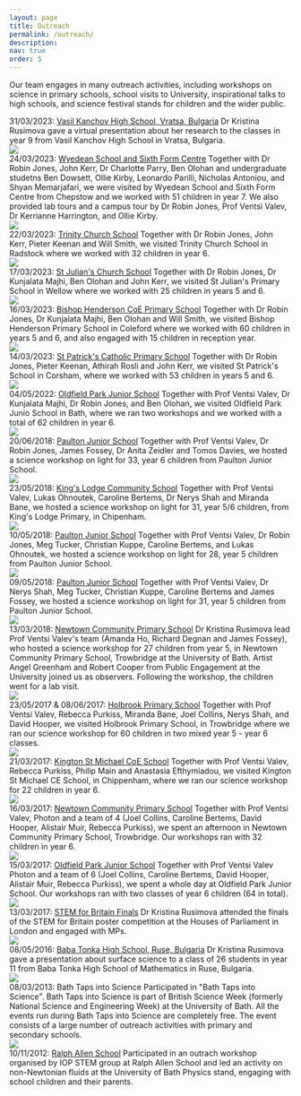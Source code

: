 ```yaml
---
layout: page
title: Outreach
permalink: /outreach/
description: 
nav: true
order: 5
---
```


Our team engages in many outreach activities, including workshops on science in primary schools, school visits to University, inspirational talks to high schools, and science festival stands for children and the wider public.

<div class="projects">

  <div class="row">
    <div class="col-sm-3 abbr">
     <!-- <img class="rounded float-left z-depth-1" src="{{ 'none.jpeg' | prepend: '/assets/img/' | relative_url }}">-->
    </div>
    <div class="col-sm-7">
      <span class="title">31/03/2023:  <a href="https://www.vasilkunchov.com/">Vasil Kanchov High School, Vratsa, Bulgaria</a></span>
      <span class="description">Dr Kristina Rusimova gave a virtual presentation about her research to the classes in year 9 from Vasil Kanchov High School in Vratsa, Bulgaria.</span>
    </div>

   <div class="row">
    <div class="col-sm-3 abbr">
      <img class="rounded float-left z-depth-1" src="{{ 'wyedean.png' | prepend: '/assets/img/' | relative_url }}">
    </div>
    <div class="col-sm-7">
      <span class="title">24/03/2023: <a href="https://www.wyedean.gloucs.sch.uk/">Wyedean School and Sixth Form Centre</a> </span>
      <span class="description">Together with Dr Robin Jones, John Kerr, Dr Charlotte Parry, Ben Olohan and undergraduate studetns Ben Dowsett, Ollie Kirby, Leonardo Parilli, Nicholas Antoniou, and Shyan Memarjafari, we were visited by Wyedean School and Sixth Form Centre from Chepstow and we worked with 51 children in year 7. We also provided lab tours and a campus tour by Dr Robin Jones, Prof Ventsi Valev, Dr Kerrianne Harrington, and Ollie Kirby.</span>
    </div>
  </div>

  <div class="row">
    <div class="col-sm-3 abbr">
      <img class="rounded float-left z-depth-1" src="{{ 'Trinity.jpg' | prepend: '/assets/img/' | relative_url }}">
    </div>
    <div class="col-sm-7">
      <span class="title">22/03/2023: <a href="https://www.trinitychurchschool.com/">Trinity Church School</a> </span>
      <span class="description">Together with Dr Robin Jones, John Kerr, Pieter Keenan and Will Smith, we visited Trinity Church School in Radstock where we worked with 32 children in year 6.</span>
    </div>
  </div>

  <div class="row">
    <div class="col-sm-3 abbr">
      <img class="rounded float-left z-depth-1" src="{{ 'StJulians.png' | prepend: '/assets/img/' | relative_url }}">
    </div>
    <div class="col-sm-7">
      <span class="title">17/03/2023: <a href="https://www.stjuliansprimary.co.uk/">St Julian's Church School</a> </span>
      <span class="description">Together with Dr Robin Jones, Dr Kunjalata Majhi, Ben Olohan and John Kerr, we visited St Julian's Primary School in Wellow where we worked with 25 children in years 5 and 6.</span>
    </div>
  </div>

  <div class="row">
    <div class="col-sm-3 abbr">
      <img class="rounded float-left z-depth-1" src="{{ 'BishopHenderson_2.png' | prepend: '/assets/img/' | relative_url }}">
    </div>
    <div class="col-sm-7">
      <span class="title">16/03/2023: <a href="https://www.bishophenderson.co.uk/">Bishop Henderson CoE Primary School</a> </span>
      <span class="description">Together with Dr Robin Jones, Dr Kunjalata Majhi, Ben Olohan and Will Smith, we visited Bishop Henderson Primary School in Coleford where we worked with 60 children in years 5 and 6, and also engaged with 15 children in reception year.</span>
    </div>
  </div>

  <div class="row">
    <div class="col-sm-3 abbr">
      <img class="rounded float-left z-depth-1" src="{{ 'StPhilips.jpg' | prepend: '/assets/img/' | relative_url }}">
    </div>
    <div class="col-sm-7">
      <span class="title">14/03/2023: <a href="https://www.stpatricks-wilts.co.uk/">St Patrick's Catholic Primary School</a> </span>
      <span class="description">Together with Dr Robin Jones, Pieter Keenan, Athirah Rosli and John Kerr, we visited St Patrick's School in Corsham, where we worked with 53 children in years 5 and 6.</span>
    </div>
  </div>

  <div class="row">
    <div class="col-sm-3 abbr">
      <img class="rounded float-left z-depth-1" src="{{ 'oldfield.png' | prepend: '/assets/img/' | relative_url }}">
    </div>
    <div class="col-sm-7">
      <span class="title">04/05/2022: <a href="https://www.oldfieldparkjuniorschool.com/">Oldfield Park Junior School</a> </span>
      <span class="description">Together with Prof Ventsi Valev, Dr Kunjalata Majhi, Dr Robin Jones, and Ben Olohan, we visited Oldfield Park Junio School in Bath, where we ran two workshops and we worked with a total of 62 children in year 6.</span>
    </div>
  </div>

  <div class="row">
    <div class="col-sm-3 abbr">
      <img class="rounded float-left z-depth-1" src="{{ 'Paultonsmall.png' | prepend: '/assets/img/' | relative_url }}">
    </div>
    <div class="col-sm-7">
      <span class="title">20/06/2018: <a href="http://www.paultonjuniorschool.co.uk/">Paulton Junior School</a> </span>
      <span class="description">Together with Prof Ventsi Valev, Dr Robin Jones, James Fossey, Dr Anita Zeidler and Tomos Davies, we hosted a science workshop on light for 33, year 6 children from Paulton Junior School.</span>
    </div>
  </div>

  <div class="row">
    <div class="col-sm-3 abbr">
      <img class="rounded float-left z-depth-1" src="{{ '20180523-KingLodger-10-200px.jpeg' | prepend: '/assets/img/' | relative_url }}">
    </div>
    <div class="col-sm-7">
      <span class="title">23/05/2018: <a href="http://www.kingslodge.wilts.sch.uk/">King's Lodge Community School</a> </span>
      <span class="description">Together with Prof Ventsi Valev, Lukas Ohnoutek, Caroline Bertems, Dr Nerys Shah and Miranda Bane, we hosted a science workshop on light for 31, year 5/6 children, from King's Lodge Primary, in Chipenham.</span>
    </div>
  </div>

  <div class="row">
    <div class="col-sm-3 abbr">
      <img class="rounded float-left z-depth-1" src="{{ '20180510-Paulton-08.jpeg' | prepend: '/assets/img/' | relative_url }}">
    </div>
    <div class="col-sm-7">
      <span class="title">10/05/2018: <a href="http://www.paultonjuniorschool.co.uk/">Paulton Junior School</a> </span>
      <span class="description">Together with Prof Ventsi Valev, Dr Robin Jones, Meg Tucker, Christian Kuppe, Caroline Bertems, and Lukas Ohnoutek, we hosted a science workshop on light for 28, year 5 children from Paulton Junior School.</span>
    </div>
  </div>

  <div class="row">
    <div class="col-sm-3 abbr">
      <img class="rounded float-left z-depth-1" src="{{ '20180509-Paulton-04.jpeg' | prepend: '/assets/img/' | relative_url }}">
    </div>
    <div class="col-sm-7">
      <span class="title">09/05/2018: <a href="http://www.paultonjuniorschool.co.uk/">Paulton Junior School</a> </span>
      <span class="description">Together with Prof Ventsi Valev, Dr Nerys Shah, Meg Tucker, Christian Kuppe, Caroline Bertems and James Fossey, we hosted a science workshop on light for 31, year 5 children from Paulton Junior School.</span>
    </div>
  </div>

  <div class="row">
    <div class="col-sm-3 abbr">
      <img class="rounded float-left z-depth-1" src="{{ '20180313-Newtown01small.jpeg' | prepend: '/assets/img/' | relative_url }}">
    </div>
    <div class="col-sm-7">
      <span class="title">13/03/2018: <a href="https://www.newtownschool.co.uk/">Newtown Community Primary School</a> </span>
      <span class="description">Dr Kristina Rusimova lead Prof Ventsi Valev's team (Amanda Ho, Richard Degnan and James Fossey), who hosted a science workshop for 27 children from year 5, in Newtown Community Primary School, Trowbridge at the University of Bath. Artist Angel Greenham and Robert Cooper from Public Engagement at the University joined us as observers. Following the workshop, the children went for a lab visit.</span>
    </div>
  </div>

  <div class="row">
    <div class="col-sm-3 abbr">
      <img class="rounded float-left z-depth-1" src="{{ 'Holbrook05.jpeg' | prepend: '/assets/img/' | relative_url }}">
    </div>
    <div class="col-sm-7">
      <span class="title">23/05/2017 & 08/06/2017: <a href="https://www.holbrooktrowbridge.co.uk/">Holbrook Primary School</a> </span>
      <span class="description">Together with Prof Ventsi Valev, Rebecca Purkiss, Miranda Bane, Joel Collins, Nerys Shah, and David Hooper, we visited Holbrook Primary School, in Trowbridge where we ran our science workshop for 60 children in two mixed year 5 - year 6 classes.</span>
    </div>
  </div>

  <div class="row">
    <div class="col-sm-3 abbr">
      <img class="rounded float-left z-depth-1" src="{{ 'k8.jpeg' | prepend: '/assets/img/' | relative_url }}">
    </div>
    <div class="col-sm-7">
      <span class="title">21/03/2017: <a href="https://www.ksmschool.co.uk/">Kington St Michael CoE School</a> </span>
      <span class="description">Together with Prof Ventsi Valev, Rebecca Purkiss, Philip Main and Anastasia Efthymiadou, we visited Kington St Michael CE School, in Chippenham, where we ran our science workshop for 22 children in year 6.</span>
    </div>
  </div>

  <div class="row">
    <div class="col-sm-3 abbr">
      <img class="rounded float-left z-depth-1" src="{{ 'i1.jpeg' | prepend: '/assets/img/' | relative_url }}">
    </div>
    <div class="col-sm-7">
      <span class="title">16/03/2017: <a href="https://www.newtownschool.co.uk/">Newtown Community Primary School</a> </span>
      <span class="description">Together with Prof Ventsi Valev, Photon and a team of 4 (Joel Collins, Caroline Bertems, David Hooper, Alistair Muir, Rebecca Purkiss), we spent an afternoon in Newtown Community Primary School, Trowbridge. Our workshops ran with 32 children in year 6.</span>
    </div>
  </div>

  <div class="row">
    <div class="col-sm-3 abbr">
      <img class="rounded float-left z-depth-1" src="{{ 'j2.jpeg' | prepend: '/assets/img/' | relative_url }}">
    </div>
    <div class="col-sm-7">
      <span class="title">15/03/2017: <a href="https://www.oldfieldparkjuniorschool.com/">Oldfield Park Junior School</a> </span>
      <span class="description">Together with Prof Ventsi Valev Photon and a team of 6 (Joel Collins, Caroline Bertems, David Hooper, Alistair Muir, Rebecca Purkiss), we spent a whole day at Oldfield Park Junior School. Our workshops ran with two classes of year 6 children (64 in total).</span>
    </div>
  </div>


  <div class="row">
    <div class="col-sm-3 abbr">
      <img class="rounded float-left z-depth-1" src="{{ 'stem.png' | prepend: '/assets/img/' | relative_url }}">
    </div>
    <div class="col-sm-7">
      <span class="title">13/03/2017: <a href="https://stemforbritain.org.uk/">STEM for Britain Finals</a> </span>
      <span class="description">Dr Kristina Rusimova attended the finals of the STEM for Britain poster competition at the Houses of Parliament in London and engaged with MPs.</span>
    </div>
  </div>

  <div class="row">
    <div class="col-sm-3 abbr">
      <img class="rounded float-left z-depth-1" src="{{ 'logoMG.jpeg' | prepend: '/assets/img/' | relative_url }}">
    </div>
    <div class="col-sm-7">
      <span class="title">08/05/2016:  <a href="http://www.mg-babatonka.bg/news.php">Baba Tonka High School, Ruse, Bulgaria</a></span>
      <span class="description">Dr Kristina Rusimova gave a presentation about surface science to a class of 26 students in year 11 from Baba Tonka High School of Mathematics in Ruse, Bulgaria.</span>
    </div>
  </div>


  <div class="row">
    <div class="col-sm-3 abbr">
      <img class="rounded float-left z-depth-1" src="{{ 'bath_taps_logo-158.png' | prepend: '/assets/img/' | relative_url }}">
    </div>
    <div class="col-sm-7">
      <span class="title">08/03/2013: Bath Taps into Science </span>
      <span class="description">Participated in "Bath Taps into Science". Bath Taps into Science is part of British Science Week (formerly National Science and Engineering Week) at the University of Bath. All the events run during Bath Taps into Science are completely free. The event consists of a large number of outreach activities with primary and secondary schools.</span>
    </div>
  </div>

  <div class="row">
    <div class="col-sm-3 abbr">
      <img class="rounded float-left z-depth-1" src="{{ 'ralphallen.png' | prepend: '/assets/img/' | relative_url }}">
    </div>
    <div class="col-sm-7">
      <span class="title">10/11/2012: <a href="https://www.ralphallenschool.com/">Ralph Allen School</a></span>
      <span class="description">Participated in an outrach workshop organised by IOP STEM group at Ralph Allen School and led an activity on non-Newtonian fluids at the University of Bath Physics stand, engaging with school children and their parents.</span>
    </div>
  </div>
</div>
